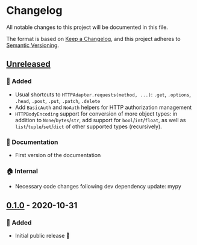 # Changelog

All notable changes to this project will be documented in this file.

The format is based on [Keep a Changelog](https://keepachangelog.com/), and this project
adheres to [Semantic Versioning](https://semver.org/).

## [Unreleased]

[unreleased]: https://github.com/rogdham/bigxml/compare/v0.1.0...HEAD

### :rocket: Added

- Usual shortcuts to `HTTPAdapter.requests(method, ...)`: `.get`, `.options`, `.head`,
  `.post`, `.put`, `.patch`, `.delete`
- Add `BasicAuth` and `NoAuth` helpers for HTTP authorization management
- `HTTPBodyEncoding` support for conversion of more object types: in addition to
  `None`/`bytes`/`str`, add support for `bool`/`int`/`float`, as well as
  `list`/`tuple`/`set`/`dict` of other supported types (recursively).

### :memo: Documentation

- First version of the documentation

### :house: Internal

- Necessary code changes following dev dependency update: mypy

## [0.1.0] - 2020-10-31

[0.1.0]: https://github.com/rogdham/sdkite/releases/tag/v0.1.0

### :rocket: Added

- Initial public release :tada:
